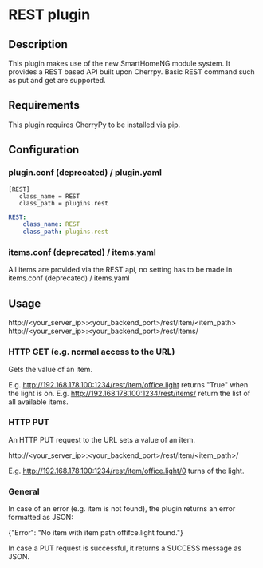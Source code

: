 # REST plugin

## Description

This plugin makes use of the new SmartHomeNG module system. It provides a REST based API
built upon Cherrpy.
Basic REST command such as put and get are supported.

## Requirements

This plugin requires CherryPy to be installed via pip.

## Configuration

### plugin.conf (deprecated) / plugin.yaml

```
[REST]
   class_name = REST
   class_path = plugins.rest
```

```yaml
REST:
    class_name: REST
    class_path: plugins.rest
```

### items.conf (deprecated) / items.yaml

 All items are provided via the REST api, no setting has to be made in items.conf (deprecated) / items.yaml

## Usage

http://<your_server_ip>:<your_backend_port>/rest/item/<item_path>
http://<your_server_ip>:<your_backend_port>/rest/items/

### HTTP GET (e.g. normal access to the URL)

Gets the value of an item.

E.g. http://192.168.178.100:1234/rest/item/office.light returns "True" when the light is on.
E.g. http://192.168.178.100:1234/rest/items/ return the list of all available items.

### HTTP PUT

An HTTP PUT request to the URL sets a value of an item.

http://<your_server_ip>:<your_backend_port>/rest/item/<item_path>/<value>

E.g. http://192.168.178.100:1234/rest/item/office.light/0 turns of the light.

### General

In case of an error (e.g. item is not found), the plugin returns an error formatted as JSON:

{"Error": "No item with item path offifce.light found."}

In case a PUT request is successful, it returns a SUCCESS message as JSON.